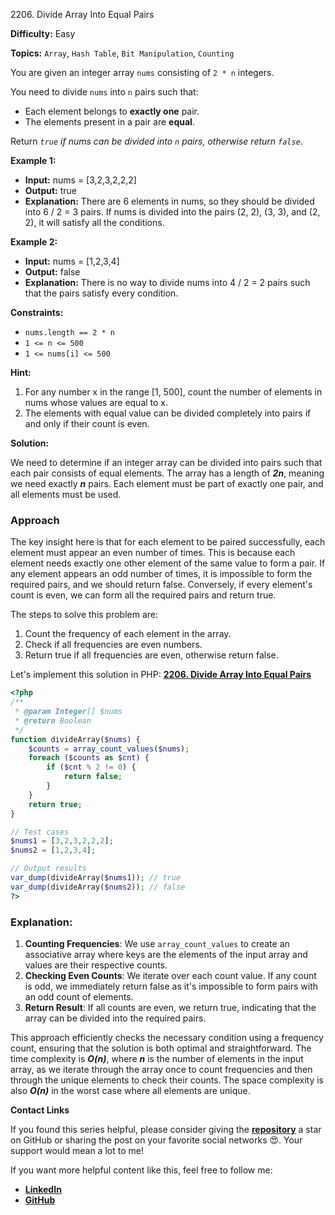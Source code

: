 2206\. Divide Array Into Equal Pairs

**Difficulty:** Easy

**Topics:** `Array`, `Hash Table`, `Bit Manipulation`, `Counting`

You are given an integer array `nums` consisting of `2 * n` integers.

You need to divide `nums` into `n` pairs such that:

- Each element belongs to **exactly one** pair.
- The elements present in a pair are **equal**.

Return _`true` if nums can be divided into `n` pairs, otherwise return `false`_.

**Example 1:**

- **Input:** nums = [3,2,3,2,2,2]
- **Output:** true
- **Explanation:**
  There are 6 elements in nums, so they should be divided into 6 / 2 = 3 pairs.
  If nums is divided into the pairs (2, 2), (3, 3), and (2, 2), it will satisfy all the conditions.

**Example 2:**

- **Input:** nums = [1,2,3,4]
- **Output:** false
- **Explanation:**
  There is no way to divide nums into 4 / 2 = 2 pairs such that the pairs satisfy every condition.



**Constraints:**

- `nums.length == 2 * n`
- `1 <= n <= 500`
- `1 <= nums[i] <= 500`


**Hint:**
1. For any number x in the range [1, 500], count the number of elements in nums whose values are equal to x.
2. The elements with equal value can be divided completely into pairs if and only if their count is even.



**Solution:**

We need to determine if an integer array can be divided into pairs such that each pair consists of equal elements. The array has a length of _**2n**_, meaning we need exactly _**n**_ pairs. Each element must be part of exactly one pair, and all elements must be used.

### Approach
The key insight here is that for each element to be paired successfully, each element must appear an even number of times. This is because each element needs exactly one other element of the same value to form a pair. If any element appears an odd number of times, it is impossible to form the required pairs, and we should return false. Conversely, if every element's count is even, we can form all the required pairs and return true.

The steps to solve this problem are:
1. Count the frequency of each element in the array.
2. Check if all frequencies are even numbers.
3. Return true if all frequencies are even, otherwise return false.

Let's implement this solution in PHP: **[2206. Divide Array Into Equal Pairs](https://github.com/mah-shamim/leet-code-in-php/tree/main/algorithms/002206-divide-array-into-equal-pairs/solution.php)**

```php
<?php
/**
 * @param Integer[] $nums
 * @return Boolean
 */
function divideArray($nums) {
    $counts = array_count_values($nums);
    foreach ($counts as $cnt) {
        if ($cnt % 2 != 0) {
            return false;
        }
    }
    return true;
}

// Test cases
$nums1 = [3,2,3,2,2,2];
$nums2 = [1,2,3,4];

// Output results
var_dump(divideArray($nums1)); // true
var_dump(divideArray($nums2)); // false
?>
```

### Explanation:

1. **Counting Frequencies**: We use `array_count_values` to create an associative array where keys are the elements of the input array and values are their respective counts.
2. **Checking Even Counts**: We iterate over each count value. If any count is odd, we immediately return false as it's impossible to form pairs with an odd count of elements.
3. **Return Result**: If all counts are even, we return true, indicating that the array can be divided into the required pairs.

This approach efficiently checks the necessary condition using a frequency count, ensuring that the solution is both optimal and straightforward. The time complexity is _**O(n)**_, where _**n**_ is the number of elements in the input array, as we iterate through the array once to count frequencies and then through the unique elements to check their counts. The space complexity is also _**O(n)**_ in the worst case where all elements are unique.

**Contact Links**

If you found this series helpful, please consider giving the **[repository](https://github.com/mah-shamim/leet-code-in-php)** a star on GitHub or sharing the post on your favorite social networks 😍. Your support would mean a lot to me!

If you want more helpful content like this, feel free to follow me:

- **[LinkedIn](https://www.linkedin.com/in/arifulhaque/)**
- **[GitHub](https://github.com/mah-shamim)**